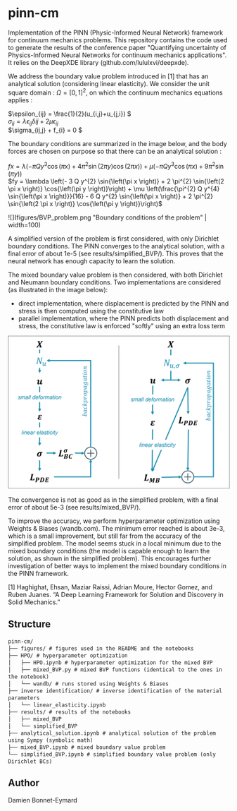 # pinn-cm
Implementation of the PINN (Physic-Informed Neural Network) framework for continuum mechanics problems.
This repository contains the code used to generate the results of the conference paper "Quantifying uncertainty of Physics-Informed Neural Networks for continuum mechanics applications".
It relies on the DeepXDE library (github.com/lululxvi/deepxde).

We address the boundary value problem introduced in [1] that has an analytical solution (considering linear elasticity).
We consider the unit square domain : $\Omega = [0,1]^2$, on which the continuum mechanics equations applies :

$\epsilon_{ij} = \frac{1}{2}(u_{i,j}+u_{j,i}) $\
$\sigma_{ij} =  \lambda \epsilon_{ij} \delta{ij} + 2 \mu \epsilon_{ij}$\
$\sigma_{ij,j} + f_{i} = 0 $

The boundary conditions are summarized in the image below, and the body forces are chosen on purpose so that there can be an analytical solution :

$fx = \lambda \left(- \pi Q y^{3} \cos{\left(\pi x \right)} + 4 \pi^{2} \sin{\left(2 \pi y \right)} \cos{\left(2 \pi x \right)}\right) + \mu \left(- \pi Q y^{3} \cos{\left(\pi x \right)} + 9 \pi^{2} \sin{\left(\pi y \right)}\right)$\
$fy = \lambda \left(- 3 Q y^{2} \sin{\left(\pi x \right)} + 2 \pi^{2} \sin{\left(2 \pi x \right)} \cos{\left(\pi y \right)}\right) + \mu \left(\frac{\pi^{2} Q y^{4} \sin{\left(\pi x \right)}}{16} - 6 Q y^{2} \sin{\left(\pi x \right)} + 2 \pi^{2} \sin{\left(2 \pi x \right)} \cos{\left(\pi y \right)}\right)$

![](figures/BVP_problem.png "Boundary conditions of the problem" | width=100)

A simplified version of the problem is first considered, with only Dirichlet boundary conditions. 
The PINN converges to the analytical solution, with a final error of about 1e-5 (see results/simplified_BVP/).
This proves that the neural network has enough capacity to learn the solution.

The mixed boundary value problem is then considered, with both Dirichlet and Neumann boundary conditions.
Two implementations are considered (as illustrated in the image below): 
- direct implementation, where displacement is predicted by the PINN and stress is then computed using the constitutive law
- parallel implementation, where the PINN predicts both displacement and stress, the constitutive law is enforced "softly" using an extra loss term

![](figures/PINN_implementation.png "Two possible implementations of PINNs for continuum mechanics: direct (left) and parallel (right)")

The convergence is not as good as in the simplified problem, with a final error of about 5e-3 (see results/mixed_BVP/).

To improve the accuracy, we perform hyperparameter optimization using Weights & Biases (wandb.com).
The minimum error reached is about 3e-3, which is a small improvement, but still far from the accuracy of the simplified problem.
The model seems stuck in a local minimum due to the mixed boundary conditions (the model is capable enough to learn the solution, as shown in the simplified problem).
This encourages further investigation of better ways to implement the mixed boundary conditions in the PINN framework.

[1] Haghighat, Ehsan, Maziar Raissi, Adrian Moure, Hector Gomez, and Ruben Juanes. “A Deep Learning Framework for Solution and Discovery in Solid Mechanics.” 

## Structure
    pinn-cm/
    ├── figures/ # figures used in the README and the notebooks
    ├── HPO/ # hyperparameter optimization
    │   ├── HPO.ipynb # hyperparameter optimization for the mixed BVP
    │   ├── mixed_BVP.py # mixed BVP functions (identical to the ones in the notebook)
    │   └── wandb/ # runs stored using Weights & Biases
    ├── inverse identification/ # inverse identification of the material parameters
    │   └── linear_elasticity.ipynb
    ├── results/ # results of the notebooks
    │   ├── mixed_BVP 
    │   └── simplified_BVP 
    ├── analytical_solution.ipynb # analytical solution of the problem using Sympy (symbolic math)
    ├── mixed_BVP.ipynb # mixed boundary value problem
    └── simplified_BVP.ipynb # simplified boundary value problem (only Dirichlet BCs)

## Author
Damien Bonnet-Eymard